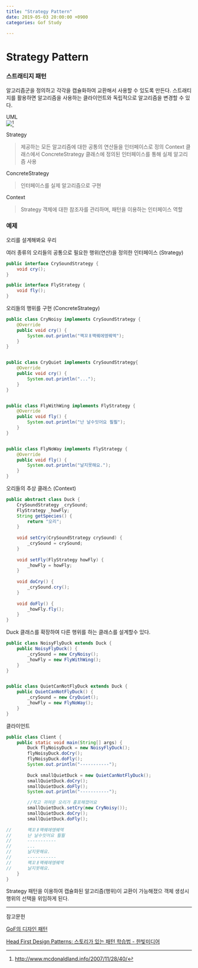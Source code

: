 ```yaml
---
title: "Strategy Pattern"
date: 2019-05-03 20:00:00 +0900
categories: Gof Study

---
```




# Strategy Pattern

### 스트래티지 패턴

알고리즘군을 정의하고 각각을 캡슐화하여 교환해서 사용할 수 있도록 만든다. 스트래티지를 활용하면 알고리즘을 사용하는 클라이언트와 독립적으로 알고리즘을 변경할 수 있다.

UML  
![](https://studyteamthree.github.io/GofStudy/assets/img/strategy_diagram.png)[^1]  

[^1]: <http://www.mcdonaldland.info/2007/11/28/40/>

Strategy

> 제공하는 모든 알고리즘에 대한 공통의 연산들을 인터페이스로 정의
> Context 클래스에서 ConcreteStrategy 클래스에 정의된 인터페이스를 통해 실제 알고리즘 사용

ConcreteStrategy

> 인터페이스를 실제 알고리즘으로 구현

Context

> Strategy 객체에 대한 참조자를 관리하며, 패턴을 이용하는 인터페이스 역할



### 예제

오리를 설계해봐요 우리



여러 종류의 오리들의 공통으로 필요한 행위(연산)을 정의한 인터페이스 (Strategy)

```java
public interface CrySoundStrategy {
	void cry();
}

public interface FlyStrategy {
	void fly();
}
```

오리들의 행위를 구현 (ConcreteStrategy)

```java
public class CryNoisy implements CrySoundStrategy {
	@Override
	public void cry() {
		System.out.println("꽥꼬ㅒ꽥꿰에엥꿰엑");
	}
}


public class CryQuiet implements CrySoundStrategy{
	@Override
	public void cry() {
		System.out.println("...");		
	}
}


public class FlyWithWing implements FlyStrategy {
	@Override
	public void fly() {
		System.out.println("난 날수잇어요 훨훨");		
	}
}


public class FlyNoWay implements FlyStrategy {
	@Override
	public void fly() {
		System.out.println("날지못해요.");
	}
}
```

오리들의 추상 클래스 (Context)

```java
public abstract class Duck {
	CrySoundStrategy _crySound;
	FlyStrategy _howFly;
	String getSpecies() {
		return "오리";
	}
	
	void setCry(CrySoundStrategy crySound) {
		_crySound = crySound;
	}
	
	void setFly(FlyStrategy howFly) {
		_howFly = howFly;
	}
	
	void doCry() {
		_crySound.cry();
	}
	
	void doFly() {
		_howFly.fly();
	}
}
```

Duck 클래스를 확장하여 다른 행위를 하는 클래스를 설계할수 있다.

```java
public class NoisyFlyDuck extends Duck {
	public NoisyFlyDuck() {
		_crySound = new CryNoisy();
		_howFly = new FlyWithWing();
	}
}


public class QuietCanNotFlyDuck extends Duck {
	public QuietCanNotFlyDuck() {
		_crySound = new CryQuiet();
		_howFly = new FlyNoWay();
	}
}
```



클라이언트

```java
public class Client {
	public static void main(String[] args) {
		Duck flyNoisyDuck = new NoisyFlyDuck();		
		flyNoisyDuck.doCry();
		flyNoisyDuck.doFly();
		System.out.println("-----------");
		
		Duck smallQuietDuck = new QuietCanNotFlyDuck();		
		smallQuietDuck.doCry();
		smallQuietDuck.doFly();
		System.out.println("-----------");

		//작고 귀여운 오리가 흉포해졌어요
		smallQuietDuck.setCry(new CryNoisy());
		smallQuietDuck.doCry();
		smallQuietDuck.doFly();
    
//		꽥꼬ㅒ꽥꿰에엥꿰엑
//		난 날수잇어요 훨훨
//		-----------
//		...
//		날지못해요.
//		-----------
//		꽥꼬ㅒ꽥꿰에엥꿰엑
//		날지못해요.
	}
}

```

Strategy 패턴을 이용하여 캡슐화된 알고리즘(행위)이 교환이 가능해졌으 객체 생성시 행위의 선택을 위임하게 된다.

------

참고문헌

[GoF의 디자인 패턴 ](http://www.yes24.com/24/goods/17525598)

[Head First Design Patterns: 스토리가 있는 패턴 학습법 - 한빛미디어](http://www.hanbit.co.kr/store/books/look.php?p_code=B9860513241)

